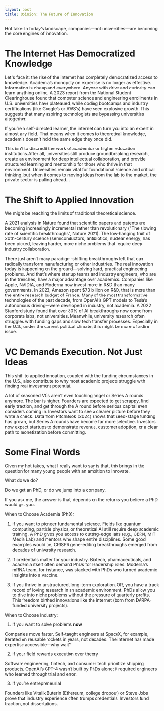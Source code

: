 ```yaml
---
layout: post
title: Opinion: The Future of Innovation
---
```


Hot take: In today’s landscape, companies—not universities—are becoming the core engines of innovation.

# The Internet Has Democratized Knowledge 

Let's face it: the rise of the internet has completely democratized access to knowledge. Academia’s monopoly on expertise is no longer as effective. Information is cheap and everywhere. Anyone with drive and curiosity can learn anything online. A 2023 report from the National Student Clearinghouse found that computer science and engineering enrollments in U.S. universities have plateaued, while coding bootcamps and industry certifications (like Google’s or AWS’s) have seen explosive growth. This suggests that many aspiring technologists are bypassing universities altogether.

If you’re a self-directed learner, the internet can turn you into an expert in almost any field. That means when it comes to theoretical knowledge, academia doesn't hold the same edge they once did. 

This isn’t to discredit the work of academics or higher education institutions.After all, universities still produce groundbreaking research, create an environment for deep intellectual collaboration, and provide structured learning and mentorship for those who thrive in that environment. Universities remain vital for foundational science and critical thinking, but when it comes to moving ideas from the lab to the market, the private sector is pulling ahead...

# The Shift to Applied Innovation
We might be reaching the limits of traditional theoretical science. 

A 2021 analysis in Nature found that scientific papers and patents are becoming increasingly incremental rather than revolutionary ("The slowing rate of scientific breakthroughs", Nature 2021). The low-hanging fruit of 20th-century science (semiconductors, antibiotics, nuclear energy) has been picked, leaving harder, more niche problems that require deep industry collaboration.

There just aren’t many paradigm-shifting breakthroughs left that can radically transform manufacturing or other industries. The real innovation today is happening on the ground—solving hard, practical engineering problems. And that’s where startup teams and industry engineers, who are in the trenches, have a major advantage over academics. Companies like Apple, NVIDIA, and Moderna now invest more in R&D than many governments. In 2023, Amazon spent $73 billion on R&D, that is more than the entire research budget of France. Many of the most transformative technologies of the past decade, from OpenAI’s GPT models to Tesla’s autonomous driving—were developed in industry, not academia. A 2022 Stanford study found that over 80% of AI breakthroughs now come from corporate labs, not universities.  Meanwhile, university research often struggles with funding gaps and slow tech transfer processes. Especially in the U.S., under the current political climate, this might be more of a dire issue.


# VC Demands Execution. Not Just Ideas

This shift to applied innoation, coupled with the funding circumstances in the U.S., also contribute to why most academic projects struggle with finding real investment potential. 

A lot of seasoned VCs aren’t even touching angel or Series A rounds anymore. The bar is higher. Founders are expected to get scrappy, find early traction, and get through the A round before serious capital even considers coming in. Investors want to see a clearer picture before they write a check. Data from PitchBook (2024) shows that seed-stage funding has grown, but Series A rounds have become far more selective. Investors now expect startups to demonstrate revenue, customer adoption, or a clear path to monetization before committing.


# Some Final Words

Given my hot takes, what I really want to say is that, this brings in the question for many young people with an ambition to innovate. 

What do we do?

Do we get an PhD, or do we jump into a company. 

If you ask me, the answer is that, depends on the returns you believe a PhD would get you.

When to Choose Academia (PhD):

1. If you want to pioneer fundamental science. Fields like quantum computing, particle physics, or theoretical AI still require deep academic training. A PhD gives you access to cutting-edge labs (e.g., CERN, MIT Media Lab) and mentors who shape entire disciplines. Some good examples would be, CRISPR gene-editing breakthroughs emerged from decades of university research.

2. If credentials matter for your industry. Biotech, pharmaceuticals, and academia itself often demand PhDs for leadership roles. Moderna’s mRNA team, for instance, was stacked with PhDs who turned academic insights into a vaccine.

3. If you thrive in unstructured, long-term exploration. OR, you have a track record of loving research in an academic environment. PhDs allow you to dive into niche problems without the pressure of quarterly profits. This freedom birthed innovations like the internet (born from DARPA-funded university projects).



When to Choose Industry:
1. If you want to solve problems **now**

Companies move faster. Self-taught engineers at SpaceX, for example, iterated on reusable rockets in years, not decades. The internet has made expertise accessible—why wait?

2. If your field rewards execution over theory

Software engineering, fintech, and consumer tech prioritize shipping products. OpenAI’s GPT-4 wasn’t built by PhDs alone; it required engineers who learned through trial and error.

3. If you’re entrepreneurial

Founders like Vitalik Buterin (Ethereum, college dropout) or Steve Jobs prove that industry experience often trumps credentials. Investors fund traction, not dissertations.